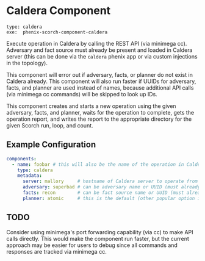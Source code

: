 # Caldera Component

```
type: caldera
exe:  phenix-scorch-component-caldera
```

Execute operation in Caldera by calling the REST API (via minimega cc).
Adversary and fact source must already be present and loaded in Caldera server
(this can be done via the `caldera` phenix app or via custom injections in the
topology).

This component will error out if adversary, facts, or planner do not exist in
Caldera already. This component will also run faster if UUIDs for adversary,
facts, and planner are used instead of names, because additional API calls (via
minimega cc commands) will be skipped to look up IDs.

This component creates and starts a new operation using the given adversary,
facts, and planner, waits for the operation to complete, gets the operation
report, and writes the report to the appropriate directory for the given Scorch
run, loop, and count.

## Example Configuration

```yaml
components:
  - name: foobar # this will also be the name of the operation in Caldera
    type: caldera
    metadata:
      server: mallory     # hostname of Caldera server to operate from
      adversary: superbad # can be adversary name or UUID (must already be in Caldera)
      facts: recon        # can be fact source name or UUID (must already be in Caldera)
      planner: atomic     # this is the default (other popular option is `batch`) (can also be UUID)
```

## TODO

Consider using minimega's port forwarding capability (via cc) to make API calls
directly. This would make the component run faster, but the current approach may
be easier for users to debug since all commands and responses are tracked via
minimega cc.
